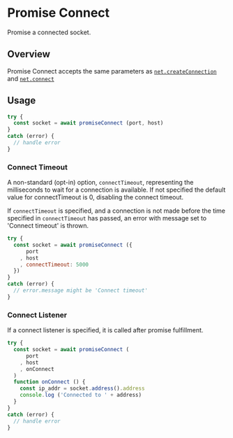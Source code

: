 # Promise Connect

Promise a connected socket.

## Overview

Promise Connect accepts the same parameters as [`net.createConnection`](https://nodejs.org/api/net.html#net_net_createconnection) and [`net.connect`](https://nodejs.org/api/net.html#net_net_connect)

## Usage

```js
try {
  const socket = await promiseConnect (port, host)
}
catch (error) {
  // handle error
}
```

### Connect Timeout

A non-standard (opt-in) option, `connectTimeout`, representing the milliseconds to wait for a connection is available. If not specified the default value for connectTimeout is 0, disabling the connect timeout. 

If `connectTimeout` is specified, and a connection is not made before the time specified in `connectTimeout` has passed, an error with message set to 'Connect timeout' is thrown.

```js
try {
  const socket = await promiseConnect ({
      port
    , host
    , connectTimeout: 5000 
  })
}
catch (error) {
  // error.message might be 'Connect timeout'
}
```

### Connect Listener

If a connect listener is specified, it is called after promise fulfillment.

```js
try {
  const socket = await promiseConnect (
      port
    , host
    , onConnect
  )
  function onConnect () {
    const ip_addr = socket.address().address
    console.log ('Connected to ' + address)
  }
}
catch (error) {
  // handle error
}
```

